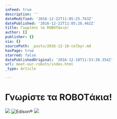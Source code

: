```yaml
---
inFeed: true
description: ''
dateModified: '2016-12-22T11:05:25.763Z'
datePublished: '2016-12-22T11:05:26.462Z'
title: Γνωρίστε τα ROBOTάκια!
author: []
publisher: {}
via: {}
sourcePath: _posts/2016-12-18-colbyr.md
hasPage: true
starred: false
datePublishedOriginal: '2016-12-18T11:53:38.354Z'
url: meet-our-robots/index.html
_type: Article

---
```

# Γνωρίστε τα ROBOTάκια!
![](https://the-grid-user-content.s3-us-west-2.amazonaws.com/594c6326-5c14-47c0-8a5a-913012448aae.png)
![Edison®](https://the-grid-user-content.s3-us-west-2.amazonaws.com/fbf29939-00a6-4361-b8a8-333798ac80d2.gif)
![](https://s3-us-west-2.amazonaws.com/the-grid-img/p/141564a1c37f8820adcaeaabbed4540ec4444c03.png)